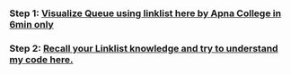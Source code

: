 ### **Step 1:** [Visualize Queue using linklist here by Apna College in 6min only](https://youtu.be/Yi8Im4_eSQI)

### **Step 2:** [Recall your Linklist knowledge and try to understand my code here.](queue_LL.cpp)